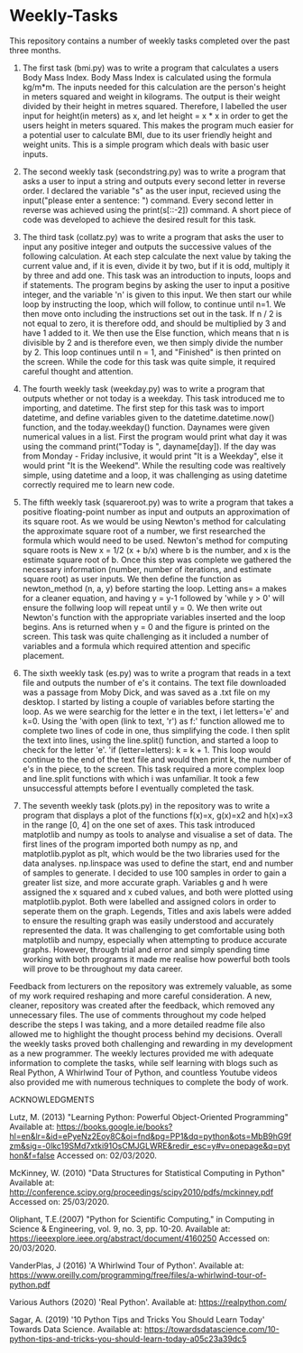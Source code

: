 # Weekly-Tasks


This repository contains a number of weekly tasks completed over the past three months.

1. The first task (bmi.py) was to write a program that calculates a users Body Mass Index. Body Mass Index is calculated using the formula kg/m*m. The inputs needed for this calculation are the person's height in meters squared and weight in kilograms. The output is their weight divided by their height in metres squared. Therefore, I labelled the user input for height(in meters) as x, and let height = x * x in order to get the users height in meters squared. This makes the program much easier for a potential user to calculate BMI, due to its user friendly height and weight units. This is a simple program which deals with basic user inputs.

2. The second weekly task (secondstring.py) was to write a program that asks a user to input a string and outputs every second letter in reverse order. I declared the variable "s" as the user input, recieved using the input("please enter a sentence: ") command. Every second letter in reverse was achieved using the print(s[::-2]) command. A short piece of code was developed to achieve the desired result for this task. 

3. The third task (collatz.py) was to write a program that asks the user to input any positive integer and outputs the successive values of the following calculation. At each step calculate the next value by taking the current value and, if it is even, divide it by two, but if it is odd, multiply it by three and add one. This task was an introduction to inputs, loops and if statements. The program begins by asking the user to input a positive integer, and the variable 'n' is given to this input. We then start our while loop by instructing the loop, which will follow, to continue until n=1. We then move onto including the instructions set out in the task. If n / 2 is not equal to zero, it is therefore odd, and should be multiplied by 3 and have 1 added to it. We then use the Else function, which means that n is divisible by 2 and is therefore even, we then simply divide the number by 2. This loop continues until n = 1, and "Finished" is then printed on the screen.  While the code for this task was quite simple, it required careful thought and attention.

4. The fourth weekly task (weekday.py) was to write a program that outputs whether or not today is a weekday. This task introduced me to importing, and datetime. The first step for this task was to import datetime, and define variables given to the datetime.datetime.now() function, and the today.weekday() function. Daynames were given numerical values in a list. First the program would print what day it was using the command print("Today is ", dayname[day]). If the day was from Monday - Friday inclusive, it would print "It is a Weekday", else it would print "It is the Weekend". While the resulting code was realtively simple, using datetime and a loop, it was challenging as using datetime correctly required me to learn new code.

5. The fifth weekly task (squareroot.py) was to write a program that takes a positive floating-point number as input and outputs an approximation of its square root. As we would be using Newton's method for calculating the approximate square root of a number, we first researched the formula which would need to be used. Newton's method for computing square roots is New x = 1/2 (x + b/x) where b is the number, and x is the estimate square root of b. Once this step was complete we gathered the necessary information (number, number of iterations, and estimate square root) as user inputs. We then define the function as newton_method (n, a, y) before starting the loop. Letting ans= a makes for a cleaner equation, and having y = y-1 followed by 'while y > 0' will ensure the follwing loop will repeat until y = 0. We then write out Newton's function with the appropriate variables inserted and the loop begins. Ans is returned when y = 0 and the figure is printed on the screen. This task was quite challenging as it included a number of variables and a formula which required attention and specific placement. 

6. The sixth weekly task (es.py) was to write a program that reads in a text file and outputs the number of e's it contains. The text file downloaded was a passage from Moby Dick, and was saved as a .txt file on my desktop. I started by listing a couple of variables before starting the loop. As we were searchig for the letter e in the text, i let letters='e' and k=0. Using the 'with open (link to text, 'r') as f:' function allowed me to complete two lines of code in one, thus simplifying the code. I then split the text into lines, using the line.split() function, and started a loop to check for the letter 'e'. 'if (letter=letters): k = k + 1. This loop would continue to the end of the text file and would then print k, the number of e's in the piece, to the screen. This task required a more complex loop and line.split functions with which i was unfamiliar. It took a few unsuccessful attempts before I eventually completed the task.

7. The seventh weekly task (plots.py) in the repository was to write a program that displays a plot of the functions f(x)=x, g(x)=x2 and h(x)=x3 in the range [0, 4] on the one set of axes. This task introduced matplotlib and numpy as tools to analyse and visualise a set of data. The first lines of the program imported both numpy as np, and matplotlib.pyplot as plt, which would be the two libraries used for the data analyses. np.linspace was used to define the start, end and number of samples to generate. I decided to use 100 samples in order to gain a greater list size, and more accurate graph. Variables g and h were assigned the x squared and x cubed values, and both were plotted using matplotlib.pyplot. Both were labelled and assigned colors in order to seperate them on the graph. Legends, Titles and axis labels were added to ensure the resulting graph was easily understood and accurately represented the data. It was challenging to get comfortable using both matplotlib and numpy, especially when attempting to produce accurate graphs. However, through trial and error and simply spending time working with both programs it made me realise how powerful both tools will prove to be throughout my data career.

Feedback from lecturers on the repository was extremely valuable, as some of my work required reshaping and more careful consideration. A new, cleaner, repository was created after the feedback, which removed any unnecessary files. The use of comments throughout my code helped describe the steps I was taking, and a more detailed readme file also allowed me to highlight the thought process behind my decisions. Overall the weekly tasks proved both challenging and rewarding in my development as a new programmer. The weekly lectures provided me with adequate information to complete the tasks, while self learning with blogs such as Real Python, A Whirlwind Tour of Python, and countless Youtube videos also provided me with numerous techniques to complete the body of work. 



ACKNOWLEDGMENTS

Lutz, M. (2013) "Learning Python: Powerful Object-Oriented Programming" Available at: https://books.google.ie/books?hl=en&lr=&id=ePyeNz2Eoy8C&oi=fnd&pg=PP1&dq=python&ots=MbB9hG9fzm&sig=-0lkc19SMd7xtki91OsCMJGLWRE&redir_esc=y#v=onepage&q=python&f=false Accessed on: 02/03/2020.

McKinney, W. (2010) "Data Structures for Statistical Computing in Python" Available at: http://conference.scipy.org/proceedings/scipy2010/pdfs/mckinney.pdf Accessed on: 25/03/2020.

Oliphant, T.E.(2007) "Python for Scientific Computing," in Computing in Science & Engineering, vol. 9, no. 3, pp. 10-20. 
Available at: https://ieeexplore.ieee.org/abstract/document/4160250 Accessed on: 20/03/2020.

VanderPlas, J (2016) 'A Whirlwind Tour of Python'. Available at: https://www.oreilly.com/programming/free/files/a-whirlwind-tour-of-python.pdf

Various Authors (2020) 'Real Python'. Available at: https://realpython.com/

Sagar, A. (2019) '10 Python Tips and Tricks You Should Learn Today' Towards Data Science. Available at: https://towardsdatascience.com/10-python-tips-and-tricks-you-should-learn-today-a05c23a39dc5

